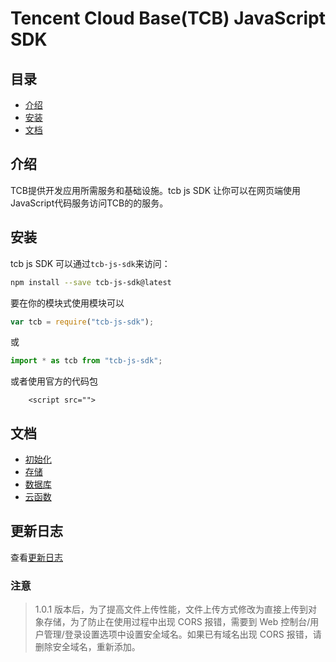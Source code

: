 # Tencent Cloud Base(TCB) JavaScript SDK

## 目录
* [介绍](#介绍)
* [安装](#安装)
* [文档](#文档)


## 介绍
TCB提供开发应用所需服务和基础设施。tcb js SDK 让你可以在网页端使用JavaScript代码服务访问TCB的的服务。

## 安装
tcb js SDK 可以通过`tcb-js-sdk`来访问：
```bash
npm install --save tcb-js-sdk@latest
```

要在你的模块式使用模块可以
```js
var tcb = require("tcb-js-sdk");
```
或
```js
import * as tcb from "tcb-js-sdk";
```

或者使用官方的代码包
```
    <script src="">
```

## 文档
* [初始化](docs/initialization.md)
* [存储](docs/storage.md)
* [数据库](docs/database.md)
* [云函数](docs/functions.md)

## 更新日志

查看[更新日志](./changelog.md)


### 注意

> 1.0.1 版本后，为了提高文件上传性能，文件上传方式修改为直接上传到对象存储，为了防止在使用过程中出现 CORS 报错，需要到 Web 控制台/用户管理/登录设置选项中设置安全域名。如果已有域名出现 CORS 报错，请删除安全域名，重新添加。